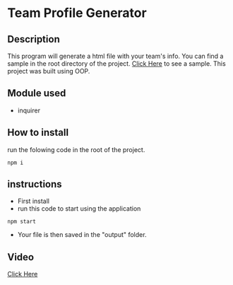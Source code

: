 # Team Profile Generator

## Description
This program will generate a html file with your team's info. You can find a sample in the root directory of the project. [Click Here](https://esthing64.github.io/-Team_Profile_Generator/) to see a sample. This project was built using OOP.

## Module used

* inquirer

## How to install
run the folowing code in the root of the project.
```
npm i
```

## instructions 
* First install
* run this code to start using the application
```
npm start
```
* Your file is then saved in the "output" folder.

## Video
[Click Here](https://drive.google.com/file/d/1zPYVxgOxcGqUQDB1n3Nk8e1EH5LeEQQo/view?usp=sharing)
